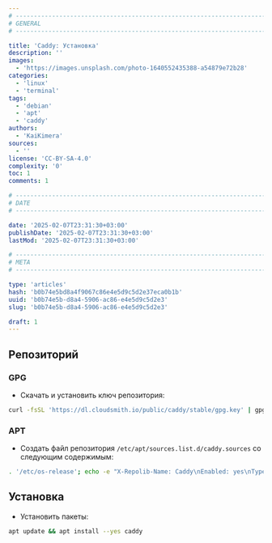 ```yaml
---
# -------------------------------------------------------------------------------------------------------------------- #
# GENERAL
# -------------------------------------------------------------------------------------------------------------------- #

title: 'Caddy: Установка'
description: ''
images:
  - 'https://images.unsplash.com/photo-1640552435388-a54879e72b28'
categories:
  - 'linux'
  - 'terminal'
tags:
  - 'debian'
  - 'apt'
  - 'caddy'
authors:
  - 'KaiKimera'
sources:
  - ''
license: 'CC-BY-SA-4.0'
complexity: '0'
toc: 1
comments: 1

# -------------------------------------------------------------------------------------------------------------------- #
# DATE
# -------------------------------------------------------------------------------------------------------------------- #

date: '2025-02-07T23:31:30+03:00'
publishDate: '2025-02-07T23:31:30+03:00'
lastMod: '2025-02-07T23:31:30+03:00'

# -------------------------------------------------------------------------------------------------------------------- #
# META
# -------------------------------------------------------------------------------------------------------------------- #

type: 'articles'
hash: 'b0b74e5bd8a4f9067c86e4e5d9c5d2e37eca0b1b'
uuid: 'b0b74e5b-d8a4-5906-ac86-e4e5d9c5d2e3'
slug: 'b0b74e5b-d8a4-5906-ac86-e4e5d9c5d2e3'

draft: 1
---
```




<!--more-->

## Репозиторий

### GPG

- Скачать и установить ключ репозитория:

```bash
curl -fsSL 'https://dl.cloudsmith.io/public/caddy/stable/gpg.key' | gpg --dearmor -o '/etc/apt/keyrings/caddy.gpg'
```

### APT

- Создать файл репозитория `/etc/apt/sources.list.d/caddy.sources` со следующим содержимым:

```bash
. '/etc/os-release'; echo -e "X-Repolib-Name: Caddy\nEnabled: yes\nTypes: deb\nURIs: https://dl.cloudsmith.io/public/caddy/stable/deb/${ID}\nSuites: any-version\nComponents: main\nArchitectures: $( dpkg --print-architecture )\nSigned-By: /etc/apt/keyrings/caddy.gpg" | tee '/etc/apt/sources.list.d/caddy.sources'
```

## Установка

- Установить пакеты:

```bash
apt update && apt install --yes caddy
```
